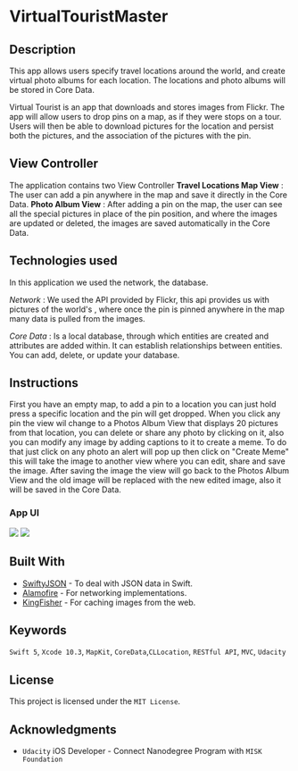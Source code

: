 # VirtualTouristMaster

## Description 

This app allows users specify travel locations around the world, and create virtual photo albums for each location. The locations and photo albums will be stored in Core Data.

Virtual Tourist is an app that downloads and stores images from Flickr. The app will allow users to drop pins on a map, as if they were stops on a tour. Users will then be able to download pictures for the location and persist both the pictures, and the association of the pictures with the pin.


## View Controller

The application contains two View Controller
**Travel Locations Map View** :   The user can add a pin anywhere in the map and save it directly in the Core Data.
**Photo Album View** :   After adding a pin on the map, the user can see all the special pictures in place of the pin position, and where the images are updated or deleted, the images are saved automatically in the Core Data.



## Technologies used
In this application we used the network, the database.

*Network* : We used the API provided by Flickr, this api provides us with pictures of the world's , where once the pin is pinned anywhere in the map many data is pulled from the images.


*Core Data* : Is a local database, through which entities are created and attributes are added within. It can establish relationships between entities. You can add, delete, or update your database.


## Instructions

First you have an empty map, to add a pin to a location you can just hold press a specific location and the pin will get dropped. When you click any pin the view wil change to a Photos Album View that displays 20 pictures from that location, you can delete or share any photo by clicking on it, also you can modify any image by adding captions to it to create a meme. To do that just click on any photo an alert will pop up then click on "Create Meme" this will take the image to another view where you can edit, share and save the image. After saving the image the view will go back to the Photos Album View and the old image will be replaced with the new edited image, also it will be saved in the Core Data.


### App UI

![](https://media.giphy.com/media/jUE7pNnaNdrIxEW8De/giphy.gif)
![](https://media.giphy.com/media/IfsWG1OvofNcuVJizo/giphy.gif)

## Built With
* [SwiftyJSON](https://github.com/SwiftyJSON/SwiftyJSON) - To deal with JSON data in Swift.
* [Alamofire](https://github.com/Alamofire/Alamofire) - For networking implementations.
* [KingFisher](https://github.com/onevcat/Kingfisher) - For caching images from the web.

## Keywords
`Swift 5`, `Xcode 10.3`, `MapKit`, `CoreData`,`CLLocation`, `RESTful API`, `MVC`, `Udacity`

## License
This project is licensed under the `MIT License`.

## Acknowledgments 
* `Udacity` iOS Developer - Connect Nanodegree Program with `MISK Foundation` 

